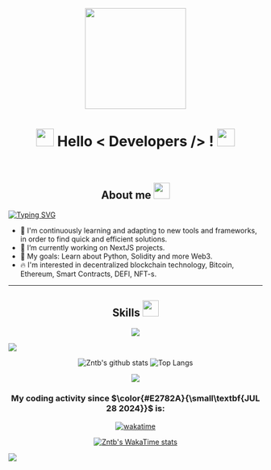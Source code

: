 <div align=center>
        <p align="center">
            <img src="https://media.giphy.com/media/v1.Y2lkPTc5MGI3NjExdnc1cWlmYzFzZm45bWFneDBrN3dhaGloZWhndGNoNXFnNHI1MW03ZyZlcD12MV9pbnRlcm5hbF9naWZfYnlfaWQmY3Q9cw/sIfiAGLJ8jmSf6xUK9/giphy.gif"
                width="200" height="200" frameBorder="0" class="giphy-embed" allowFullScreen></img>
        </p>
    </div>
    <div>
        <h1 align="center"> <img src="https://media.giphy.com/media/hvRJCLFzcasrR4ia7z/giphy.gif" width="35"> Hello
            < Developers /> ! <img src="https://media.giphy.com/media/hvRJCLFzcasrR4ia7z/giphy.gif" width="35">
        </h1>
    </div>
    <br />
    <div>
        <h2 align="center"> About me <img src = "https://media.giphy.com/media/v1.Y2lkPTc5MGI3NjExamJ5bzB1NTFvbmpiMWhnanV3ZGx5ZHlxdDl2NjJxbHFkOHNiam1zOCZlcD12MV9pbnRlcm5hbF9naWZfYnlfaWQmY3Q9cw/xr6G5IAqI8JROZKvIA/giphy.gif" width = 32px> </h2>
            <p>
            <a href="https://git.io/typing-svg"><img src="https://readme-typing-svg.herokuapp.com?font=Fira+Code&pause=50&center=true&vCenter=true&width=800&lines=I'm+a+Fullstack+Developer+passionate+about+building+robust%2C;scalable+web+apps.+From+frontend+magic+%E2%9C%A8+with+React%2C;+to+backend+wizardry+%F0%9F%A7%99%E2%80%8D%E2%99%82%EF%B8%8F+with+Node+and+Express%2C;+I+love+turning+ideas+into+reality.;Let's+connect+and+create+something+amazing!" alt="Typing SVG" /></a>
            </p>
        <ul>
            <li>🌱  I'm continuously learning and adapting to new tools and frameworks, in order to find quick and efficient solutions.</li>
            <li>🔭 I’m currently working on NextJS projects.</li>
            <li>🥅 My goals: Learn about Python, Solidity and more Web3.</li>
            <li>🔥 I'm interested in decentralized blockchain technology, Bitcoin, Ethereum, Smart Contracts, DEFI, NFT-s.</li>
        </ul>
    </div>
    <hr>
    <h2 align="center"> Skills <img src = "https://media2.giphy.com/media/QssGEmpkyEOhBCb7e1/giphy.gif?cid=ecf05e47a0n3gi1bfqntqmob8g9aid1oyj2wr3ds3mg700bl&rid=giphy.gif" width = 32px> </h2>
    <p align="center">
  <a href="https://skillicons.dev">
    <img src="https://skillicons.dev/icons?i=nextjs,bootstrap,css,discord,docker,postgres,prisma,pug,express,firebase,git,github,html,ipfs,js,linux,md,mongodb,mysql,nodejs,postgres,postman,prisma,react,redux,sqlite,supabase,tailwind,ts,visualstudio,vite,webflow,vscode&perline=14" />
  </a>
</p>
<img src="https://user-images.githubusercontent.com/73097560/115834477-dbab4500-a447-11eb-908a-139a6edaec5c.gif">

<br>

<div align="center">

![Zntb's github stats](https://github-readme-stats-orpin-xi-53.vercel.app/api?username=zntb&show_icons=true&theme=chartreuse-dark&hide=[%22issues%22]) ![Top Langs](https://github-readme-stats-orpin-xi-53.vercel.app/api/top-langs/?username=zntb&theme=chartreuse-dark&layout=compact)

</div>
<div align="center">
<a href="https://github.com/ryo-ma/github-profile-trophy" title="Go to Source">
<img align="center" src="https://github-profile-trophy.vercel.app/?username=zntb&theme=radical&row=1&column=7&margin-h=15&margin-w=5&no-bg=true%22%20alt=%22TROPHY">
</a>
</div>
<!-- <br> -->

<!-- <div align="center">
<a href="https://roadmap.sh"><img src="https://roadmap.sh/card/wide/653ebd9a602c6661a57749c1?variant=dark&roadmaps=full-stack%2Creact%2Cjavascript%2Cblockchain" alt="roadmap.sh"/></a>
</div>
<br>
<img src="https://user-images.githubusercontent.com/73097560/115834477-dbab4500-a447-11eb-908a-139a6edaec5c.gif"> -->

<div align="center">

### My coding activity since $\color{#E2782A}{\small\textbf{JUL 28 2024}}$ is:

[![wakatime](https://wakatime.com/badge/user/e50a2172-b1bc-4f58-8de5-564d8a439691.svg)](https://wakatime.com/@e50a2172-b1bc-4f58-8de5-564d8a439691)

[![Zntb's WakaTime stats](https://github-readme-stats-orpin-xi-53.vercel.app/api/wakatime?username=zntb&theme=chartreuse-dark&layout=compact)](https://github.com/zntb/github-readme-stats)

</div>
<img src="https://user-images.githubusercontent.com/73097560/115834477-dbab4500-a447-11eb-908a-139a6edaec5c.gif">
